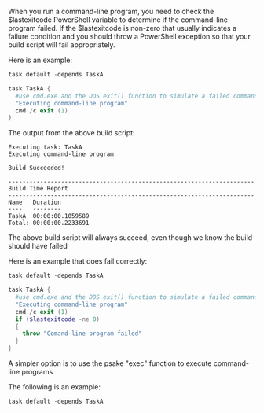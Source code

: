 When you run a command-line program, you need to check the $lastexitcode PowerShell variable to determine if the command-line program failed.  If the $lastexitcode is non-zero that usually indicates a failure condition and you should throw a PowerShell exception so that your build script will fail appropriately.

Here is an example:

```powershell
task default -depends TaskA

task TaskA {
  #use cmd.exe and the DOS exit() function to simulate a failed command-line execution
  "Executing command-line program"
  cmd /c exit (1) 
}
```

The output from the above build script:

```
Executing task: TaskA
Executing command-line program

Build Succeeded!

----------------------------------------------------------------------
Build Time Report
----------------------------------------------------------------------
Name   Duration
----   --------
TaskA  00:00:00.1059589
Total: 00:00:00.2233691
```

The above build script will always succeed, even though we know the build should have failed

Here is an example that does fail correctly:

```powershell
task default -depends TaskA

task TaskA {
  #use cmd.exe and the DOS exit() function to simulate a failed command-line execution
  "Executing command-line program"
  cmd /c exit (1) 
  if ($lastexitcode -ne 0)
  {
    throw "Comand-line program failed"
  }
}
```

A simpler option is to use the psake "exec" function to execute command-line programs

The following is an example:

```powershell
task default -depends TaskA
```
